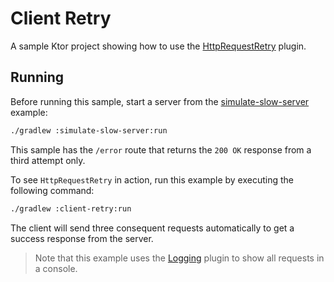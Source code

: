 # Client Retry

A sample Ktor project showing how to use the [HttpRequestRetry](https://ktor.io/docs/client-retry.html) plugin.

## Running

Before running this sample, start a server from the [simulate-slow-server](https://github.com/ktorio/ktor-documentation/tree/main/codeSnippets/snippets/simulate-slow-server) example:
```bash
./gradlew :simulate-slow-server:run
```

This sample has the `/error` route that returns the `200 OK` response from a third attempt only.

To see `HttpRequestRetry` in action, run this example by executing the following command:

```bash
./gradlew :client-retry:run
```

The client will send three consequent requests automatically to get a success response from the server.

> Note that this example uses the [Logging](https://ktor.io/docs/client-logging.html) plugin to show all requests in a console.
